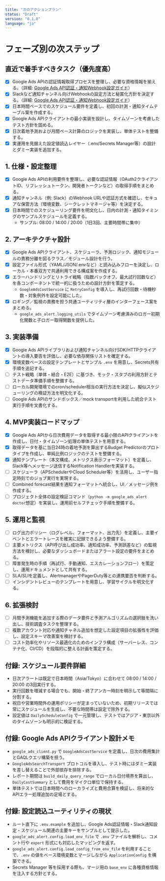 ```yaml
---
title: "次のアクションプラン"
status: "Draft"
version: "0.1.0"
language: "ja"
---
```


# フェーズ別の次ステップ

## 直近で着手すべきタスク（優先度高）
- [x] Google Ads APIの認証情報取得プロセスを整理し、必要な資格情報を揃える。（詳細: [Google Ads API認証・通知Webhook設定ガイド](credentials_and_webhook_guide.md)）
- [x] Slackなど通知チャンネル向けWebhookの設定方法と秘匿化方針を決定する。（詳細: [Google Ads API認証・通知Webhook設定ガイド](credentials_and_webhook_guide.md)）
- [x] 日本時間ベースでのスケジュール要件を定義し、初回の計測・通知タイムテーブル案を作成する。
- [x] Google Ads APIクライアントの最小実装を設計し、タイムゾーンを考慮したテスト方針を固める。
- [x] 日次着地予測および月間ペース計算のロジックを実装し、単体テストを整備する。
- [x] 実運用を見据えた設定値読込レイヤー（.env/Secrets Manager等）の設計とダミー実装を追加する。

## 1. 仕様・設定整理
- [x] Google Ads APIの利用要件を整理し、必要な認証情報（OAuth2クライアントID、リフレッシュトークン、開発者トークンなど）の取得手順をまとめる。
- [x] 通知チャンネル（例: Slack）のWebhook URLや認証方式を確認し、セキュアな保管方法（環境変数、シークレットマネージャ等）を決定する。
- [x] 日本時間でのスケジューリング要件を明文化し、日内の計測・通知タイミングのサンプルスケジュールを定義する。
    - サンプル: 08:00 / 14:00 / 20:00（1日3回、主要時間帯に集中）

## 2. アーキテクチャ設計
- [x] Google Ads APIクライアント、スケジューラ、予測ロジック、通知モジュールの責務分離を図るクラス／モジュール設計を行う。
- [x] 設定ファイル形式（YAML/JSON/.envなど）と読み込みフローを決定し、ローカル・本番双方で共通利用できる構成案を作成する。
- [x] エラーハンドリングとリトライ戦略（指数バックオフ、最大試行回数など）を各コンポーネントで統一的に扱うための設計方針を策定する。
    - `GoogleAdsCostService` に `RetryConfig` を導入し、再試行回数・待機秒数・対象例外を設定可能にした。
- [x] ロギング／監視の責務を担う共通ユーティリティ層のインターフェース案をまとめる。
    - `google_ads_alert.logging_utils` でタイムゾーン考慮済みのロガー初期化関数と子ロガー取得関数を提供した。

## 3. 実装準備
- [x] Google Ads APIライブラリおよび通知チャンネル向けSDK/HTTPクライアントの導入要否を評価し、必要な依存関係リストを確定する。
- [x] 環境変数ベースの設定テンプレートとサンプル `.env` を用意し、Secrets共有手順を追記する。
- [ ] テスト戦略（単体・結合・E2E）に基づき、モック・スタブの利用方針とテストデータ準備手順を整備する。
- [ ] ローカル開発環境でのcron/scheduler相当の実行方法を決定し、擬似スケジューリングの検証方法を明文化する。
- [ ] Google Ads APIのサンドボックス／mock transportを利用した統合テスト実行手順を文書化する。

## 4. MVP実装ロードマップ
- [x] Google Ads APIから日次費用データを取得する最小限のAPIクライアントを作成し、日付・タイムゾーン処理の単体テストを用意する。
- [x] 取得データを基に当日24時の着地予測を算出するBudget Predictorのプロトタイプを作成し、単純比例ロジックのテストを整備する。
- [x] 通知テンプレート（本文構成、メトリクス表示フォーマット）を定義し、Slack等へメッセージ送信するNotification Handlerを実装する。
- [ ] スケジューラ（APSchedulerやCloud Scheduler等）を活用し、ユーザー指定時刻でのジョブ実行を実現する。
- [ ] Combined forecast結果を通知フォーマットへ統合し、UI／メッセージ例を作成する。
- [ ] プロジェクト全体の設定検証コマンド（`python -m google_ads_alert doctor`想定）を実装し、運用前セルフチェック手順を整備する。

## 5. 運用と監視
- [ ] ログ出力ポリシー（ログレベル、フォーマット、出力先）を定義し、主要イベントとエラートレースを確実に記録できるよう整備する。
- [ ] 主要メトリクス（API呼び出し成功率、通知成功率、予測誤差など）の監視方法を検討し、必要なダッシュボードまたはアラート設定の要件をまとめる。
- [ ] 障害発生時の手順（再試行、手動通知、エスカレーションフロー）を策定し、運用ドキュメントとして共有する。
- [ ] SLA/SLIを定義し、AlertmanagerやPagerDuty等との連携要否を判断する。
- [ ] インシデントレビューのテンプレートを用意し、学習サイクルを明文化する。

## 6. 拡張検討
- [ ] 月間予測機能を追加する際のデータ要件と予測アルゴリズムの選択肢を洗い出し、技術調査タスクを整理する。
- [ ] 複数アカウント対応や通知チャネル追加を想定した設定項目の拡張性を評価し、設定スキーマ改善案を検討する。
- [ ] コスト効率化やリソース最適化のためのインフラ構成（サーバーレス、コンテナ化、CI/CD）を段階的に整える計画を策定する。

## 付録: スケジュール要件詳細

- 日次アラートは既定で日本時間（Asia/Tokyo）に合わせて 08:00 / 14:00 / 20:00 の3回実行する。
- 実行回数を増減する場合でも、開始・終了アンカー時刻を明示して等間隔に分割する。
- 祝日や営業時間外の運用ポリシーが定まっていないため、初期リリースでは常にスケジュールを生成し、不要な時間帯は設定で除外する。
- 設定値は `DailyScheduleConfig` で一元管理し、テストではアジア・東京以外のタイムゾーンも明示的に検証する。

## 付録: Google Ads APIクライアント設計メモ

- `google_ads_client.py` で `GoogleAdsCostService` を定義し、日次の費用集計とGAQLクエリ構築を担う。
- `GoogleAdsSearchTransport` プロトコルを導入し、テスト時にはダミー実装を差し替えることで外部依存を排除する。
- レポート期間は `build_daily_query_range` でローカル日付境界を算出し、`DailyCostSummary` として費用をマイクロ単位で保持する。
- 単体テストでは日本時間へのローカライズと費用合算を検証し、将来的なAPIエラー処理追加の足場とする。

## 付録: 設定読込ユーティリティの現状

- ルート直下に `.env.example` を追加し、Google Ads認証情報・Slack通知設定・スケジュール関連の主要キーをサンプルとして提示した。
- `google_ads_alert.config.load_env_file` で `.env` ファイルを解析し、コメント行や `export` 形式にも対応したマッピングを返す。
- `google_ads_alert.config.load_config_from_env_file` を利用することで、`.env` の値をベース環境変数とマージしながら `ApplicationConfig` を構築できる。
- Secrets Manager 等を採用する際も、マージ用の `base_env` に各種資格情報を注入する方針とする。

